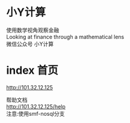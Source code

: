 # 小Y计算  
使用数学视角观察金融  
Looking at finance through a mathematical lens  
微信公众号 小Y计算  

# index 首页  
http://101.32.12.125  

帮助文档  
http://101.32.12.125/help  
注意:使用smf-nosql分支  
